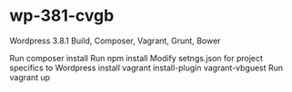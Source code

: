 wp-381-cvgb
===========

Wordpress 3.8.1 Build, Composer, Vagrant, Grunt, Bower

Run composer install
Run npm install
Modify setngs.json for project specifics to Wordpress install
vagrant install-plugin vagrant-vbguest
Run vagrant up
